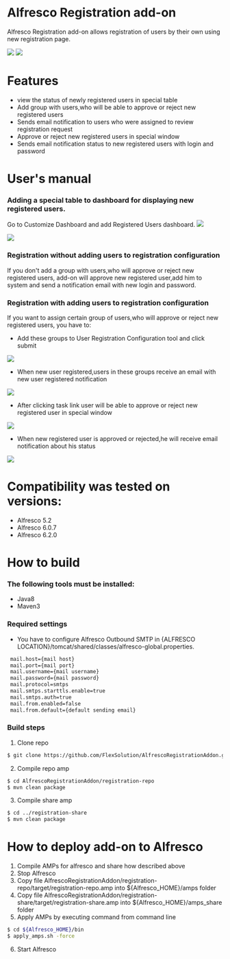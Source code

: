 # Alfresco Registration add-on

Alfresco Registration add-on allows registration of users by their own using new registration page.  

![](readme_resources/9-config.png) ![](readme_resources/10-config.png)

# Features
 - view the status of newly registered users in special table
 - Add group with users,who will be able to approve or reject new registered users
 - Sends email notification to users who were assigned to review registration request
 - Approve or reject new registered users in special window
 - Sends email notification status to new registered users with login and password

# User's manual
### Adding a special table to dashboard for displaying new registered users.
Go to Customize Dashboard and add Registered Users dashboard.
 ![](readme_resources/7-config.png)
 
 ![](readme_resources/1-config.png)
 
### Registration without adding users to registration configuration
If you don't add a group with users,who will approve or reject new registered users,
add-on will approve new registered user,add him to system and send a notification email
with new login and password.

### Registration with adding users to registration configuration
If you want to assign certain group of users,who will approve or reject new registered 
users, you have to:
 - Add these groups to User Registration Configuration tool and click submit
  
  ![](readme_resources/8-config.png)
  
 - When new user registered,users in these groups receive an email with 
 new user registered notification
 
 ![](readme_resources/2-config.png)
 
 - After clicking task link user will be able to approve or reject new registered user
 in special window
 
 ![](readme_resources/5-config.png)
 
 - When new registered user is approved or rejected,he will receive email notification
 about his status
 
 ![](readme_resources/3-config.png)

 # Compatibility was tested on versions:
  - Alfresco 5.2
  - Alfresco 6.0.7
  - Alfresco 6.2.0
 
 # How to build
 ### The following tools must be installed:
 - Java8
 - Maven3
  ### Required settings
  - You have to configure Alfresco Outbound SMTP in {ALFRESCO LOCATION}/tomcat/shared/classes/alfresco-global.properties.
  ```sh
   mail.host={mail host}
   mail.port={mail port}
   mail.username={mail username}
   mail.password={mail password}
   mail.protocol=smtps
   mail.smtps.starttls.enable=true
   mail.smtps.auth=true
   mail.from.enabled=false
   mail.from.default={default sending email}
   ```
 
 ### Build steps
 1. Clone repo
 ```sh
 $ git clone https://github.com/FlexSolution/AlfrescoRegistrationAddon.git
 ```
 2. Compile repo amp 
 
 ```sh
 $ cd AlfrescoRegistrationAddon/registration-repo
 $ mvn clean package
 ```
 
 3. Compile share amp
 
 ```sh
 $ cd ../registration-share
 $ mvn clean package
 ```
 
 # How to deploy add-on to Alfresco
 
 1. Compile AMPs for alfresco and share how described above
 2. Stop Alfresco
 3. Copy file AlfrescoRegistrationAddon/registration-repo/target/registration-repo.amp into ${Alfresco_HOME}/amps folder
 4. Copy file AlfrescoRegistrationAddon/registration-share/target/registration-share.amp into ${Alfresco_HOME}/amps_share folder
 5. Apply AMPs by executing command from command line
 ```sh
 $ cd ${Alfresco_HOME}/bin
 $ apply_amps.sh -force
 ```
 6. Start Alfresco
 



 
 
 


